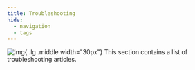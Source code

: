 ```yaml
---
title: Troubleshooting
hide:
  - navigation
  - tags
---
```


![img](./assets/images/logos/theo-thumbs.png){ .lg .middle width="30px"} This section contains a list of troubleshooting articles.

